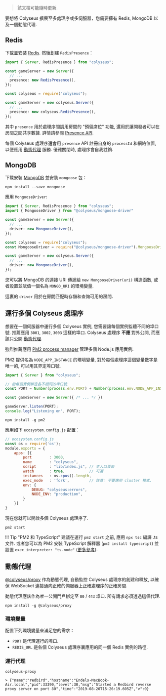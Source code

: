 > 該文檔可能隨時更新.

要想將 Colyseus 擴展至多處理序或多伺服器，您需要擁有 Redis, MongoDB 以及一個動態代理.

## Redis

下載並安裝 [Redis](https://redis.io/topics/quickstart). 然後創建 `RedisPresence`：

```typescript fct_label="TypeScript"
import { Server, RedisPresence } from "colyseus";

const gameServer = new Server({
  // ...
  presence: new RedisPresence(),
});
```

```typescript fct_label="JavaScript"
const colyseus = require("colyseus");

const gameServer = new colyseus.Server({
  // ...
  presence: new colyseus.RedisPresence(),
});
```

其中 `presence` 用於處理序間調用房間的 "預留席位" 功能, 還用於讓開發者可以在房間之間共享數據. 詳情請參閱 [Presence API](/server/presence/#api).

每個 Colyseus 處理序還會用 `presence` API 註冊自身的 `processId` 和網絡位置, 以便應用 [動態代理](#dynamic-proxy) 服務. 優雅關閉時, 處理序會自我註銷.

## MongoDB

下載安裝 [MongoDB](https://docs.mongodb.com/manual/administration/install-community/) 並安裝 `mongoose` 包：

```
npm install --save mongoose
```

應用 `MongooseDriver`:

```typescript fct_label="TypeScript"
import { Server, RedisPresence } from "colyseus";
import { MongooseDriver } from "@colyseus/mongoose-driver"

const gameServer = new Server({
  // ...
  driver: new MongooseDriver(),
});
```

```typescript fct_label="JavaScript"
const colyseus = require("colyseus");
const MongooseDriver = require("@colyseus/mongoose-driver").MongooseDriver;

const gameServer = new colyseus.Server({
  // ...
  driver: new MongooseDriver(),
});
```


您可以將 MongoDB 的連接 URI 傳遞給 `new MongooseDriver(uri)` 構造函數, 或者設置並賦值一個名為 `MONGO_URI` 的環境變量.

這裏的 `driver` 用於在房間匹配時存儲和查詢可用的房間.

## 運行多個 Colyseus 處理序

想要在一個伺服器中運行多個 Colyseus 實例, 您需要讓每個實例監聽不同的埠口號. 推薦應用 `3001`, `3002`, `3003` 這樣的埠口. Colyseus 處理序 **不應** 對外公開, 而應該只公開 [動態代理](#dynamic-proxy).

強烈推薦應用 [PM2 process manager](http://pm2.keymetrics.io/) 管理多個 Node.js 應用實例.

PM2 提供名為 `NODE_APP_INSTANCE` 的環境變量, 對於每個處理序這個變量數字是唯一的, 可以用其界定埠口號.

```typescript
import { Server } from "colyseus";

// 給每個實例綁定各不相同的埠口號.
const PORT = Number(process.env.PORT) + Number(process.env.NODE_APP_INSTANCE);

const gameServer = new Server({ /* ... */ })

gameServer.listen(PORT);
console.log("Listening on", PORT);
```

```
npm install -g pm2
```

應用如下 `ecosystem.config.js` 配置：

```javascript
// ecosystem.config.js
const os = require('os');
module.exports = {
    apps: [{
        port        : 3000,
        name        : "colyseus",
        script      : "lib/index.js", // 主入口頁面
        watch       : true,           // 可選
        instances   : os.cpus().length,
        exec_mode   : 'fork',         // 註意: 不要應用 cluster 模式.
        env: {
            DEBUG: "colyseus:errors",
            NODE_ENV: "production",
        }
    }]
}
```

現在您就可以開啟多個 Colyseus 處理序了.

```
pm2 start
```

!!! Tip "PM2 和 TypeScript"
    建議在運行 `pm2 start` 之前, 應用 `npx tsc` 編譯 .ts 文件. 或者您可以為 PM2 安裝 TypeScript 解釋器 (`pm2 install typescript`) 並設置 `exec_interpreter: "ts-node"` ([更多參考](http://pm2.keymetrics.io/docs/tutorials/using-transpilers-with-pm2)).


## 動態代理

[@colyseus/proxy](https://github.com/colyseus/proxy) 作為動態代理, 自動監控 Colyseus 處理序的創建和釋放, 以確保 WebSocket 連接通向正確的伺服器上正確處理序的正確房間.

動態代理應該作為唯一公開門戶綁定至 `80` / `443` 埠口. 所有請求必須透過這個代理.

```
npm install -g @colyseus/proxy
```

### 環境變量

配置下列環境變量來滿足您的需求：

- `PORT` 是代理運行的埠口.
- `REDIS_URL` 是各個 Colyseus 處理序裏應用的同一個 Redis 實例的路徑.

### 運行代理

```
colyseus-proxy

> {"name":"redbird","hostname":"Endels-MacBook-Air.local","pid":33390,"level":30,"msg":"Started a Redbird reverse proxy server on port 80","time":"2019-08-20T15:26:19.605Z","v":0}
```

